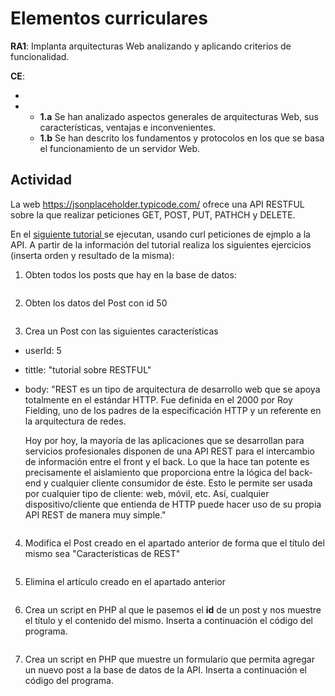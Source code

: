 # Elementos curriculares

**RA1**: Implanta arquitecturas Web analizando y aplicando criterios de funcionalidad.

**CE**:

- 
- - **1.a** Se han analizado aspectos generales de arquitecturas Web, sus características, ventajas e inconvenientes.
  - **1.b** Se han descrito los fundamentos y protocolos en los que se basa el funcionamiento de un servidor Web.



## Actividad 

La web https://jsonplaceholder.typicode.com/ ofrece una API RESTFUL sobre la que realizar peticiones GET, POST, PUT, PATHCH y DELETE.

En el [siguiente tutorial ](https://linuxize.com/post/curl-rest-api/)se ejecutan, usando curl peticiones de ejmplo a la API. A partir de la  información del tutorial realiza los siguientes ejercicios (inserta orden y resultado de la misma):

1) Obten todos los posts que hay en la base de datos:

```bash

```

2. Obten los datos del Post con id 50

```bash
```

3. Crea un Post con las siguientes características

* userId: 5

* tittle: "tutorial sobre RESTFUL"

* body: "REST es un tipo de arquitectura de desarrollo web que se apoya totalmente en el estándar HTTP. Fue definida en el 2000 por Roy Fielding, uno de los padres de la  especificación HTTP y un referente en la arquitectura de redes.

  Hoy por hoy, la mayoría de las aplicaciones que se desarrollan para servicios profesionales disponen de una API REST para el intercambio de información entre el front y el back. Lo que la hace tan potente es precisamente el aislamiento que  proporciona entre la lógica del back-end y cualquier cliente consumidor  de éste. Esto le permite ser usada por cualquier tipo de cliente: web,  móvil, etc. Así, cualquier dispositivo/cliente que entienda de HTTP  puede hacer uso de su propia API REST de manera muy simple."

```bash
```

4. Modifica el Post creado en el apartado anterior de forma que el título del mismo sea "Características de REST"

```bash
```



5. Elimina el artículo creado en el apartado anterior

```bash
```

6. Crea un script en PHP al que le pasemos el **id** de un post y nos muestre el título y el contenido del mismo. Inserta a continuación el código del programa.

```php
```

7. Crea un script en PHP que muestre un formulario que permita agregar un nuevo post a la base de datos de la API. Inserta a continuación el código del programa.

```php
```

